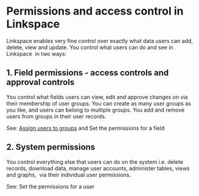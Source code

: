 

# Permissions and access control in Linkspace

Linkspace enables very fine control over exactly what data users can add, delete, view and update. You control what users can do and see in Linkspace &nbsp;in two ways:

## 1. Field permissions - access controls and approval controls

You control what fields users can view, edit and approve changes on via their membership of user groups. You can create as many user groups as you like, and users can belong to multiple groups. You add and remove users from groups in their user records.

See: [Assign users to groups](050-users/030-assign-users.md) and Set the permissions for a field

## 2. System permissions

You control everything else that users can do on the system i.e. delete records, download data, manage user accounts, administer tables, views and graphs, &nbsp;via their individual user permissions.

See: Set the permissions for a user
